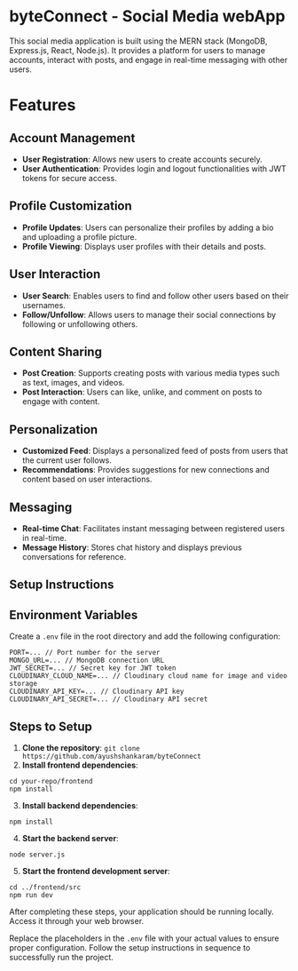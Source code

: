 # byteConnect - Social Media webApp

This social media application is built using the MERN stack (MongoDB, Express.js, React, Node.js). It provides a platform for users to manage accounts, interact with posts, and engage in real-time messaging with other users.

# Features
## Account Management
- **User Registration**: Allows new users to create accounts securely.
- **User Authentication**: Provides login and logout functionalities with JWT tokens for secure access.

## Profile Customization
- **Profile Updates**: Users can personalize their profiles by adding a bio and uploading a profile picture.
- **Profile Viewing**: Displays user profiles with their details and posts.

## User Interaction
- **User Search**: Enables users to find and follow other users based on their usernames.
- **Follow/Unfollow**: Allows users to manage their social connections by following or unfollowing others.

## Content Sharing
- **Post Creation**: Supports creating posts with various media types such as text, images, and videos.
- **Post Interaction**: Users can like, unlike, and comment on posts to engage with content.

## Personalization
- **Customized Feed**: Displays a personalized feed of posts from users that the current user follows.
- **Recommendations**: Provides suggestions for new connections and content based on user interactions.

## Messaging
- **Real-time Chat**: Facilitates instant messaging between registered users in real-time.
- **Message History**: Stores chat history and displays previous conversations for reference.

## Setup Instructions


## Environment Variables
Create a `.env` file in the root directory and add the following configuration:
```
PORT=... // Port number for the server
MONGO_URL=... // MongoDB connection URL
JWT_SECRET=... // Secret key for JWT token
CLOUDINARY_CLOUD_NAME=... // Cloudinary cloud name for image and video storage
CLOUDINARY_API_KEY=... // Cloudinary API key
CLOUDINARY_API_SECRET=... // Cloudinary API secret
```


## Steps to Setup
1. **Clone the repository**: ``` git clone https://github.com/ayushshankaram/byteConnect ```
3. **Install frontend dependencies**:
 ```
 cd your-repo/frontend
 npm install
```


3. **Install backend dependencies**:
```cd ../backend
npm install
```

4. **Start the backend server**:
```
node server.js
```

5. **Start the frontend development server**:
```
cd ../frontend/src
npm run dev
```


After completing these steps, your application should be running locally. Access it through your web browser.

Replace the placeholders in the `.env` file with your actual values to ensure proper configuration. Follow the setup instructions in sequence to successfully run the project.



